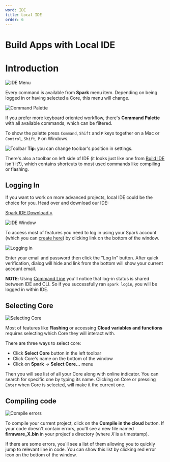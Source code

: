 ```yaml
---
word: IDE
title: Local IDE
order: 6
---
```


Build Apps with Local IDE
===

Introduction
===

![IDE Menu]({{assets}}/images/ide-menu.jpg)

Every command is available from **Spark** menu item. Depending on being logged in or having selected a Core, this menu will change.

![Command Palette]({{assets}}/images/ide-palette.jpg)

If you prefer more keyboard oriented workflow, there's **Command Palette** with all available commands, which can be filtered.

To show the palette press `Command`, `Shift` and `P` keys together on a Mac or `Control`, `Shift`, `P` on Windows.

![Toolbar]({{assets}}/images/ide-toolbar.jpg)
**Tip**: you can change toolbar's position in settings.

There's also a toolbar on left side of IDE (it looks just like one from [Build IDE](/build) isn't it?), which contains shortcuts to most used commands like compiling or flashing.

Logging In
---
If you want to work on more advanced projects, local IDE could be the choice for you. Head over and download our IDE:

[Spark IDE Download >](https://www.spark.io/ide)

![IDE Window]({{assets}}/images/ide-window.jpg)

To access most of features you need to log in using your Spark account (which you can [create here](https://www.spark.io/signup)) by clicking link on the bottom of the window.

![Logging in]({{assets}}/images/ide-log-in.jpg)

Enter your email and password then click the "Log In" button. After quick verification, dialog will hide and link from the bottom will show your current account email.

**NOTE**: Using [Command Line](/cli) you'll notice that log-in status is shared between IDE and CLI. So if you successfully ran `spark login`, you will be logged in within IDE.

Selecting Core
---

![Selecting Core]({{assets}}/images/ide-select-core.jpg)

Most of features like **Flashing** or accessing **Cloud variables and functions** requires selecting which Core they will interact with.

There are three ways to select core:

* Click **Select Core** button in the left toolbar
* Click Core's name on the bottom of the window
* Click on **Spark** -> **Select Core...** menu

Then you will see list of all your Core along with online indicator. You can search for specific one by typing its name. Clicking on Core or pressing `Enter` when Core is selected, will make it the current one.

Compiling code
---

![Compile errors]({{assets}}/images/ide-compile-errors.jpg)

To compile your current project, click on the **Compile in the cloud** button. If your code doesn't contain errors, you'll see a new file named **firmware_X.bin** in your project's directory (where *X* is a timestamp).

If there are some errors, you'll see a list of them allowing you to quickly jump to relevant line in code. You can show this list by clicking red error icon on the bottom of the window.

